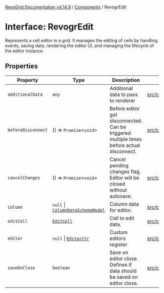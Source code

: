[RevoGrid Documentation v4.14.9](README.md) / [Components](Namespace.Components.md) / RevogrEdit

# Interface: RevogrEdit

Represents a cell editor in a grid.
It manages the editing of cells by handling events, saving data, rendering the editor UI,
and managing the lifecycle of the editor instance.

## Properties

| Property | Type | Description | Defined in |
| ------ | ------ | ------ | ------ |
| `additionalData` | `any` | Additional data to pass to renderer | [src/components.d.ts:389](https://github.com/revolist/revogrid/blob/6c3c52a081bcade371a3f5576e4e5805c6bbce5c/src/components.d.ts#L389) |
| `beforeDisconnect` | () => `Promise`\<`void`\> | Before editor got disconnected. Can be triggered multiple times before actual disconnect. | [src/components.d.ts:393](https://github.com/revolist/revogrid/blob/6c3c52a081bcade371a3f5576e4e5805c6bbce5c/src/components.d.ts#L393) |
| `cancelChanges` | () => `Promise`\<`void`\> | Cancel pending changes flag. Editor will be closed without autosave. | [src/components.d.ts:397](https://github.com/revolist/revogrid/blob/6c3c52a081bcade371a3f5576e4e5805c6bbce5c/src/components.d.ts#L397) |
| `column` | `null` \| [`ColumnDataSchemaModel`](Interface.ColumnDataSchemaModel.md) | Column data for editor. | [src/components.d.ts:401](https://github.com/revolist/revogrid/blob/6c3c52a081bcade371a3f5576e4e5805c6bbce5c/src/components.d.ts#L401) |
| `editCell` | [`EditCell`](TypeAlias.EditCell.md) | Cell to edit data. | [src/components.d.ts:405](https://github.com/revolist/revogrid/blob/6c3c52a081bcade371a3f5576e4e5805c6bbce5c/src/components.d.ts#L405) |
| `editor` | `null` \| [`EditorCtr`](TypeAlias.EditorCtr.md) | Custom editors register | [src/components.d.ts:409](https://github.com/revolist/revogrid/blob/6c3c52a081bcade371a3f5576e4e5805c6bbce5c/src/components.d.ts#L409) |
| `saveOnClose` | `boolean` | Save on editor close. Defines if data should be saved on editor close. | [src/components.d.ts:413](https://github.com/revolist/revogrid/blob/6c3c52a081bcade371a3f5576e4e5805c6bbce5c/src/components.d.ts#L413) |

